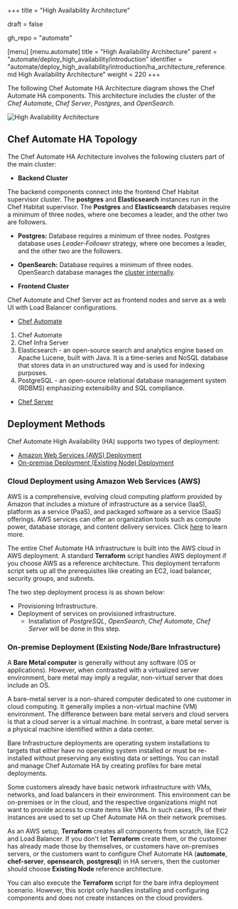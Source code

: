 +++
title = "High Availability Architecture"

draft = false

gh_repo = "automate"

[menu]
  [menu.automate]
    title = "High Availability Architecture"
    parent = "automate/deploy_high_availability/introduction"
    identifier = "automate/deploy_high_availability/introduction/ha_architecture_reference.md High Availability Architecture"
    weight = 220
+++

The following Chef Automate HA Architecture diagram shows the Chef Automate HA components. This architecture includes the cluster of the _Chef Automate_, _Chef Server_, _Postgres_, and _OpenSearch_.

![High Availability Architecture](/images/automate/ha_architecture.png)

## Chef Automate HA Topology

The Chef Automate HA Architecture involves the following clusters part of the main cluster:

- **Backend Cluster**

The backend components connect into the frontend Chef Habitat supervisor cluster. The **postgres** and **Elasticsearch** instances run in the Chef Habitat supervisor. The **Postgres** and **Elasticsearch** databases require a minimum of three nodes, where one becomes a leader, and the other two are followers.

- **Postgres:** Database requires a minimum of three nodes. Postgres database uses *Leader-Follower* strategy, where one becomes a leader, and the other two are the followers.

- **OpenSearch:** Database requires a minimum of three nodes. OpenSearch database manages the [cluster internally](https://opensearch.org/docs/latest/opensearch/cluster/).

- **Frontend Cluster**

Chef Automate and Chef Server act as frontend nodes and serve as a web UI with Load Balancer configurations.

- [Chef Automate](https://docs.chef.io/automate/)

1. Chef Automate
2. Chef Infra Server
3. Elasticsearch - an open-source search and analytics engine based on Apache Lucene, built with Java. It is a time-series and NoSQL database that stores data in an unstructured way and is used for indexing purposes.
4. PostgreSQL - an open-source relational database management system (RDBMS) emphasizing extensibility and SQL compliance.

- [Chef Server](https://docs.chef.io/server/)

## Deployment Methods

Chef Automate High Availability (HA) supports two types of deployment:

- [Amazon Web Services (AWS) Deployment](/automate/ha_auto_install)
- [On-premise Deployment (Existing Node) Deployment](/automate/ha_deploy_bareinfra)

### Cloud Deployment using Amazon Web Services (AWS)

AWS is a comprehensive, evolving cloud computing platform provided by Amazon that includes a mixture of infrastructure as a service (IaaS), platform as a service (PaaS), and packaged software as a service (SaaS) offerings. AWS services can offer an organization tools such as compute power, database storage, and content delivery services. Click [here](https://aws.amazon.com/what-is-cloud-computing/) to learn more.

The entire Chef Automate HA infrastructure is built into the AWS cloud in AWS deployment. A standard **Terraform** script handles AWS deployment if you choose AWS as a reference architecture. This deployment terraform script sets up all the prerequisites like creating an EC2, load balancer, security groups, and subnets.

The two step deployment process is as shown below:

- Provisioning Infrastructure.
- Deployment of services on provisioned infrastructure.
  - Installation of *PostgreSQL*, *OpenSearch*, *Chef Automate*, *Chef Server* will be done in this step.

### On-premise Deployment (Existing Node/Bare Infrastructure)

A **Bare Metal computer** is generally without any software (OS or applications). However, when contrasted with a virtualized server environment, bare metal may imply a regular, non-virtual server that does include an OS.

A bare-metal server is a non-shared computer dedicated to one customer in cloud computing. It generally implies a non-virtual machine (VM) environment. The difference between bare metal servers and cloud servers is that a cloud server is a virtual machine. In contrast, a bare metal server is a physical machine identified within a data center.

Bare Infrastructure deployments are operating system installations to targets that either have no operating system installed or must be re-installed without preserving any existing data or settings. You can install and manage Chef Automate HA by creating profiles for bare metal deployments.

Some customers already have basic network infrastructure with VMs, networks, and load balancers in their environment. This environment can be on-premises or in the cloud, and the respective organizations might not want to provide access to create items like VMs. In such cases, IPs of their instances are used to set up Chef Automate HA on their network premises.

As an AWS setup, **Terraform** creates all components from scratch, like EC2 and Load Balancer. If you don't let **Terraform** create them, or the customer has already made those by themselves, or customers have on-premises servers, or the customers want to configure Chef Automate HA (**automate**, **chef-server**, **opensearch**, **postgresql**) in HA servers, then the customer should choose **Existing Node** reference architecture.

You can also execute the **Terraform** script for the bare infra deployment scenario. However, this script only handles installing and configuring components and does not create instances on the cloud providers.
